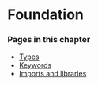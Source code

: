 # Foundation

### Pages in this chapter

* [Types](types.md)
* [Keywords]()
* [Imports and libraries]()

